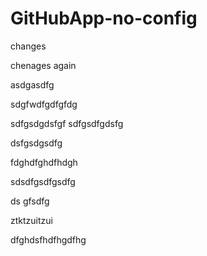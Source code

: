 # GitHubApp-no-config


changes


chenages again

asdgasdfg

sdgfwdfgdfgfdg



sdfgsdgdsfgf
sdfgsdfgdsfg


dsfgsdgsdfg

fdghdfghdfhdgh

sdsdfgsdfgsdfg


ds
gfsdfg

ztktzuitzui


dfghdsfhdfhgdfhg
